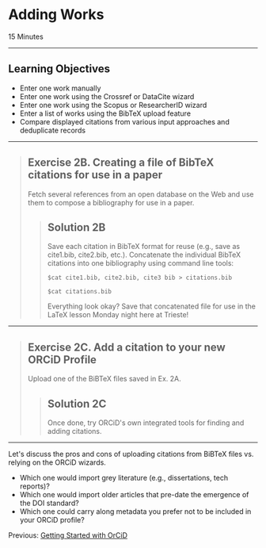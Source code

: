 #  Adding Works

15 Minutes

---

## Learning Objectives

* Enter one work manually
* Enter one work using the Crossref or DataCite wizard
* Enter one work using the Scopus or ResearcherID wizard
* Enter a list of works using the BibTeX upload feature
* Compare displayed citations from various input approaches and deduplicate records

---

> ## Exercise 2B. Creating a file of BibTeX citations for use in a paper
> Fetch several references from an open database on the Web and
> use them to compose a bibliography for use in a paper.
>
> > ## Solution 2B
> > Save each citation in BibTeX format for reuse (e.g., save as cite1.bib,
> > cite2.bib, etc.). Concatenate the individual BibTeX citations into one bibliography 
> > using command line tools:
> >
> > `$cat cite1.bib, cite2.bib, cite3 bib > citations.bib`
> > 
> > `$cat citations.bib`
> > 
> > Everything look okay? Save that concatenated file for use in the LaTeX lesson
> > Monday night here at Trieste!

---

> ## Exercise 2C. Add a citation to your new ORCiD Profile
> Upload one of the BiBTeX files saved in Ex. 2A.
> 
> > ## Solution 2C
> > Once done, try ORCiD's own integrated tools for finding and adding citations.

---

Let's discuss the pros and cons of uploading citations from BiBTeX files vs.
relying on the ORCiD wizards.

+ Which one would import grey literature (e.g., dissertations, tech reports)?
+ Which one would import older articles that pre-date the emergence of the DOI
standard?
+ Which one could carry along metadata you prefer not to be included in your
ORCiD profile?

Previous: [Getting Started with OrCiD](00-orcid-profile.html)
